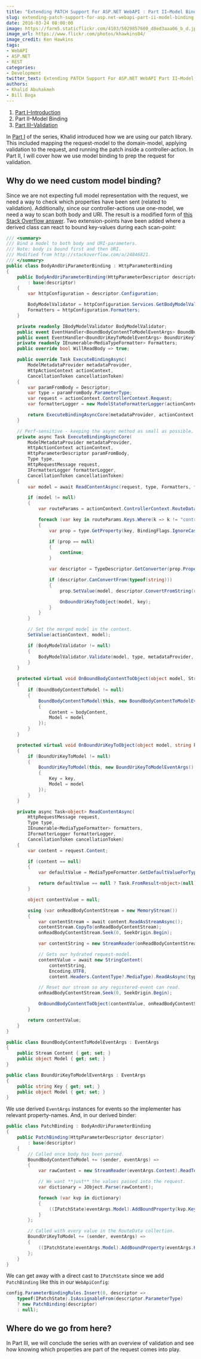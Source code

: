 ```yaml
---
title: "Extending PATCH Support For ASP.NET WebAPI : Part II–Model Binding"
slug: extending-patch-support-for-asp.net-webapi-part-ii-model-binding
date: 2016-03-24 08:00:00
image: https://farm5.staticflickr.com/4103/5029857600_d8ed3aaa06_b_d.jpg
image_url: https://www.flickr.com/photos/khawkins04/
image_credit: Ken Hawkins
tags:
- WebAPI
- ASP.NET
- REST
categories: 
- Development
twitter_text: Extending PATCH Support For ASP.NET WebAPI Part II–Model Binding
authors: 
- Khalid Abuhakmeh
- Bill Boga
---
```


1. [Part I–Introduction](/extending-patch-support-for-asp.net-webapi-part-i/)
2. Part II–Model Binding
3. [Part III–Validation](/extending-patch-support-for-asp.net-webapi-part-iii-fluentvalidation/)

In [Part I](/extending-patch-support-for-asp.net-webapi-part-i/) of the series, Khalid introduced how we are using our patch library. This included mapping the request-model to the domain-model, applying validation to the request, and running the patch inside a controller-action. In Part II, I will cover how we use model binding to prep the request for validation.

## Why do we need custom model binding?

Since we are not expecting full model representation with the request, we need a way to check which properties have been sent (related to validation). Additionally, since our controller-actions use one-model, we need a way to scan both body and URI. The result is a modified form of [this Stack Overflow answer](http://stackoverflow.com/a/24846821). Two extension-points have been added where a derived class can react to bound key-values during each scan-point:

```csharp
/// <summary>
/// Bind a model to both body and URI-parameters.
/// Note: body is bound first and then URI.
/// Modified from http://stackoverflow.com/a/24846821.
/// </summary>
public class BodyAndUriParameterBinding : HttpParameterBinding
{
    public BodyAndUriParameterBinding(HttpParameterDescriptor descriptor)
        : base(descriptor)
    {
        var httpConfiguration = descriptor.Configuration;

        BodyModelValidator = httpConfiguration.Services.GetBodyModelValidator();
        Formatters = httpConfiguration.Formatters;
    }

    private readonly IBodyModelValidator BodyModelValidator;
    public event EventHandler<BoundBodyContentToModelEventArgs> BoundBodyContentToModel;
    public event EventHandler<BoundUriKeyToModelEventArgs> BoundUriKeyToModel;
    private readonly IEnumerable<MediaTypeFormatter> Formatters;
    public override bool WillReadBody => true;

    public override Task ExecuteBindingAsync(
        ModelMetadataProvider metadataProvider,
        HttpActionContext actionContext,
        CancellationToken cancellationToken)
    {
        var paramFromBody = Descriptor;
        var type = paramFromBody.ParameterType;
        var request = actionContext.ControllerContext.Request;
        var formatterLogger = new ModelStateFormatterLogger(actionContext.ModelState, paramFromBody.ParameterName);

        return ExecuteBindingAsyncCore(metadataProvider, actionContext, paramFromBody, type, request, formatterLogger, cancellationToken);
    }

    // Perf-sensitive - keeping the async method as small as possible.
    private async Task ExecuteBindingAsyncCore(
        ModelMetadataProvider metadataProvider,
        HttpActionContext actionContext,
        HttpParameterDescriptor paramFromBody,
        Type type,
        HttpRequestMessage request,
        IFormatterLogger formatterLogger,
        CancellationToken cancellationToken)
    {
        var model = await ReadContentAsync(request, type, Formatters, formatterLogger, cancellationToken);

        if (model != null)
        {
            var routeParams = actionContext.ControllerContext.RouteData.Values;

            foreach (var key in routeParams.Keys.Where(k => k != "controller"))
            {
                var prop = type.GetProperty(key, BindingFlags.IgnoreCase | BindingFlags.Instance | BindingFlags.Public);

                if (prop == null)
                {
                    continue;
                }

                var descriptor = TypeDescriptor.GetConverter(prop.PropertyType);

                if (descriptor.CanConvertFrom(typeof(string)))
                {
                    prop.SetValue(model, descriptor.ConvertFromString(routeParams[key] as string));

                    OnBoundUriKeyToObject(model, key);
                }
            }
        }

        // Set the merged model in the context.
        SetValue(actionContext, model);

        if (BodyModelValidator != null)
        {
            BodyModelValidator.Validate(model, type, metadataProvider, actionContext, paramFromBody.ParameterName);
        }
    }

    protected virtual void OnBoundBodyContentToObject(object model, Stream bodyContent)
    {
        if (BoundBodyContentToModel != null)
        {
            BoundBodyContentToModel(this, new BoundBodyContentToModelEventArgs()
            {
                Content = bodyContent,
                Model = model
            });
        }
    }

    protected virtual void OnBoundUriKeyToObject(object model, string key)
    {
        if (BoundUriKeyToModel != null)
        {
            BoundUriKeyToModel(this, new BoundUriKeyToModelEventArgs()
            {
                Key = key,
                Model = model
            });
        }
    }

    private async Task<object> ReadContentAsync(
        HttpRequestMessage request,
        Type type,
        IEnumerable<MediaTypeFormatter> formatters,
        IFormatterLogger formatterLogger,
        CancellationToken cancellationToken)
    {
        var content = request.Content;

        if (content == null)
        {
            var defaultValue = MediaTypeFormatter.GetDefaultValueForType(type);

            return defaultValue == null ? Task.FromResult<object>(null) : Task.FromResult(defaultValue);
        }

        object contentValue = null;

        using (var onReadBodyContentStream = new MemoryStream())
        {
            var contentStream = await content.ReadAsStreamAsync();
            contentStream.CopyTo(onReadBodyContentStream);
            onReadBodyContentStream.Seek(0, SeekOrigin.Begin);

            var contentString = new StreamReader(onReadBodyContentStream).ReadToEnd();

            // Gets our hydrated request-model.
            contentValue = await new StringContent(
                contentString,
                Encoding.UTF8,
                content.Headers.ContentType?.MediaType).ReadAsAsync(type, formatters, formatterLogger, cancellationToken);

            // Reset our stream so any registered-event can read.
            onReadBodyContentStream.Seek(0, SeekOrigin.Begin);

            OnBoundBodyContentToObject(contentValue, onReadBodyContentStream);
        }

        return contentValue;
    }
}

public class BoundBodyContentToModelEventArgs : EventArgs
{
    public Stream Content { get; set; }
    public object Model { get; set; }
}

public class BoundUriKeyToModelEventArgs : EventArgs
{
    public string Key { get; set; }
    public object Model { get; set; }
}
```

We use derived `EventArgs` instances for events so the implementer has relevant property-names. And, in our derived binder:

```csharp
public class PatchBinding : BodyAndUriParameterBinding
{
    public PatchBinding(HttpParameterDescriptor descriptor)
        : base(descriptor)
    {
        // Called once body has been parsed.
        BoundBodyContentToModel += (sender, eventArgs) =>
        {
            var rawContent = new StreamReader(eventArgs.Content).ReadToEnd();

            // We want **just** the values passed into the request.
            var dictionary = JObject.Parse(rawContent);

            foreach (var kvp in dictionary)
            {
                ((IPatchState)eventArgs.Model).AddBoundProperty(kvp.Key);
            }
        };

        // Called with every value in the RouteData collection.
        BoundUriKeyToModel += (sender, eventArgs) =>
        {
            ((IPatchState)eventArgs.Model).AddBoundProperty(eventArgs.Key);
        };
    }
}
```

We can get away with a direct cast to `IPatchState` since we add `PatchBinding` like this in our `WebApiConfig`:

```csharp
config.ParameterBindingRules.Insert(0, descriptor =>
    typeof(IPatchState).IsAssignableFrom(descriptor.ParameterType)
    ? new PatchBinding(descriptor)
    : null);
```

## Where do we go from here?

In Part III, we will conclude the series with an overview of validation and see how knowing which properties are part of the request comes into play. 
